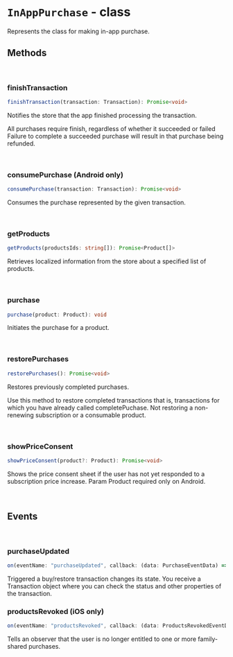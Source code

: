 # `InAppPurchase` - class

Represents the class for making in-app purchase.

## Methods

<br/>

### finishTransaction

```typescript
finishTransaction(transaction: Transaction): Promise<void>
```
  
Notifies the store that the app finished processing the transaction.

All purchases require finish, regardless of whether it succeeded or failed Failure to complete a succeeded purchase will result in that purchase being refunded. 

<br/>

### consumePurchase (Android only)

```typescript
consumePurchase(transaction: Transaction): Promise<void>
```

Consumes the purchase represented by the given transaction.

<br/>

### getProducts

```typescript
getProducts(productsIds: string[]): Promise<Product[]>
```

Retrieves localized information from the store about a specified list of products.

<br/>

### purchase

```typescript
purchase(product: Product): void
```

Initiates the purchase for a product.

<br/>

### restorePurchases

```typescript
restorePurchases(): Promise<void>
```

Restores previously completed purchases.

Use this method to restore completed transactions that is,
transactions for which you have already called completePuchase. 
Not restoring a non-renewing subscription or a consumable product.

<br/>

### showPriceConsent

```typescript
showPriceConsent(product?: Product): Promise<void>
```

Shows the price consent sheet if the user has not yet responded to a subscription price increase.
Param Product required only on Android.

<br/>

## Events

<br/>

### purchaseUpdated

```typescript
on(eventName: "purchaseUpdated", callback: (data: PurchaseEventData) => void, thisArg?: any)
```

Triggered a buy/restore transaction changes its state. You receive a Transaction object where you can check the status and other properties of the transaction. 

### productsRevoked (iOS only)

```typescript
on(eventName: "productsRevoked", callback: (data: ProductsRevokedEventData) => void, thisArg?: any)
```

Tells an observer that the user is no longer entitled to one or more family-shared purchases.